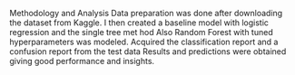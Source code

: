 Methodology and Analysis
Data preparation was done after downloading the dataset from Kaggle.
I then created a baseline model with logistic regression and the single tree met
hod
Also Random Forest with tuned hyperparameters was modeled.
Acquired the classification report and a confusion report from the test data
Results and predictions were obtained giving good performance and insights.

